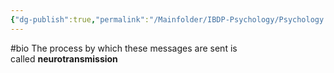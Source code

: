 ```yaml
---
{"dg-publish":true,"permalink":"/Mainfolder/IBDP-Psychology/Psychology Revision/Concepts/Neurotransmissions/"}
---
```


#bio 
The process by which these messages are sent is called **neurotransmission** 